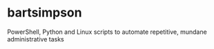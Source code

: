 # bartsimpson
PowerShell, Python and Linux scripts to automate repetitive, mundane administrative tasks
